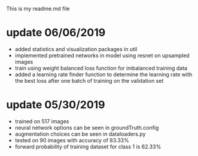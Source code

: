 This is my readme.md file
# update 06/06/2019
- added statistics and visualization packages in util
- implemented pretrained networks in model using resnet on upsampled images
- train using weight balanced loss function for imbalanced training data
- added a learning rate finder function to determine the learning rate with the best loss after one batch of training on the validation set

# update 05/30/2019
- trained on 517 images
- neural network options can be seen in groundTruth.config
- augmentation choices can be seen in dataloaders.py
- tested on 90 images with accuracy of 83.33%
- forward probability of training dataset for class 1 is 62.33% 
